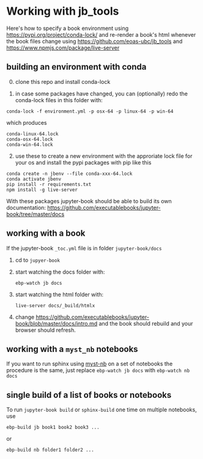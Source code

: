 # Working with jb_tools

Here's how to specify a book environment using
https://pypi.org/project/conda-lock/
and re-render a book's html whenever the book files change using
https://github.com/eoas-ubc/jb_tools and https://www.npmjs.com/package/live-server


## building an environment with conda

0) clone this repo and install conda-lock

1) in case some packages have changed, you can (optionally) redo the
   conda-lock files in this folder with:

`conda-lock -f environment.yml -p osx-64 -p linux-64 -p win-64`

which produces

```
conda-linux-64.lock	
conda-osx-64.lock	
conda-win-64.lock
```

2) use these to create a new environment with the approriate
   lock file for your os and install the pypi packages with pip
   like this

```
conda create -n jbenv --file conda-xxx-64.lock
conda activate jbenv
pip install -r requirements.txt
npm install -g live-server
```
With these packages jupyter-book should be able to build
its own documentation: https://github.com/executablebooks/jupyter-book/tree/master/docs


## working with a book

If the jupyter-book `_toc.yml` file is in folder `jupyter-book/docs`

1) cd to `jupyer-book`

2) start watching the docs folder with:

   `ebp-watch jb docs`

3) start watching the html folder with:

   `live-server docs/_build/htmlx`

4) change https://github.com/executablebooks/jupyter-book/blob/master/docs/intro.md
   and the book should rebuild and your browser should refresh.

## working with a `myst_nb` notebooks

If you want to run sphinx using [myst-nb](https://myst-nb.readthedocs.io/en/latest/) on a set
of notebooks the procedure is the same, just replace `ebp-watch jb docs` with `ebp-watch nb docs`

## single build of a list of books or notebooks

To run `jupyter-book build` or `sphinx-build` one time on multiple notebooks, use

`ebp-build jb book1 book2 book3 ...`

or

`ebp-build nb folder1 folder2 ...`


